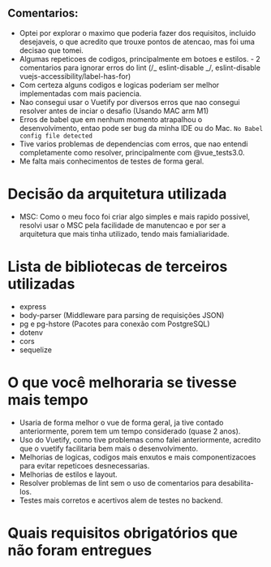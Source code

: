 ## Comentarios:

- Optei por explorar o maximo que poderia fazer dos requisitos, incluido desejaveis, o que acredito que trouxe pontos de atencao, mas foi uma decisao que tomei.
- Algumas repeticoes de codigos, principalmente em botoes e estilos. - 2 comentarios para ignorar erros do lint (/_ eslint-disable _/, eslint-disable vuejs-accessibility/label-has-for)
- Com certeza alguns codigos e logicas poderiam ser melhor implementadas com mais paciencia.
- Nao consegui usar o Vuetify por diversos erros que nao consegui resolver antes de inciar o desafio (Usando MAC arm M1)
- Erros de babel que em nenhum momento atrapalhou o desenvolvimento, entao pode ser bug da minha IDE ou do Mac.
  `No Babel config file detected`
- Tive varios problemas de dependencias com erros, que nao entendi completamente como resolver, principalmente com @vue_tests3.0.
- Me falta mais conhecimentos de testes de forma geral.

# Decisão da arquitetura utilizada

- MSC:
  Como o meu foco foi criar algo simples e mais rapido possivel,
  resolvi usar o MSC pela facilidade de manutencao e por ser a arquitetura que mais tinha utilizado, tendo mais famialiaridade.

# Lista de bibliotecas de terceiros utilizadas

- express
- body-parser (Middleware para parsing de requisições JSON)
- pg e pg-hstore (Pacotes para conexão com PostgreSQL)
- dotenv
- cors
- sequelize

# O que você melhoraria se tivesse mais tempo

- Usaria de forma melhor o vue de forma geral, ja tive contado anteriormente, porem tem um tempo considerado (quase 2 anos).
- Uso do Vuetify, como tive problemas como falei anteriormente, acredito que o vuetify facilitaria bem mais o desenvolvimento.
- Melhorias de logicas, codigos mais enxutos e mais componentizacoes para evitar repeticoes desnecessarias.
- Melhorias de estilos e layout.
- Resolver problemas de lint sem o uso de comentarios para desabilita-los.
- Testes mais corretos e acertivos alem de testes no backend.

# Quais requisitos obrigatórios que não foram entregues
